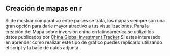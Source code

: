 ## Creación de mapas en r

Si de mostrar comparativo entre países se trata, los mapas siempre son una gran opción para darle mayor atractivo a tus visualizaciones.
Para la creación del Mapa sobre inversión china en latinoamérica se utilizó los datos publicados por [China Global Investment Tracker](https://www.aei.org/china-global-investment-tracker/) Si estas interesado en aprender como realizar este tipo de gráfico puedes replicarlo utilizando el script y la base de datos adjunta.


